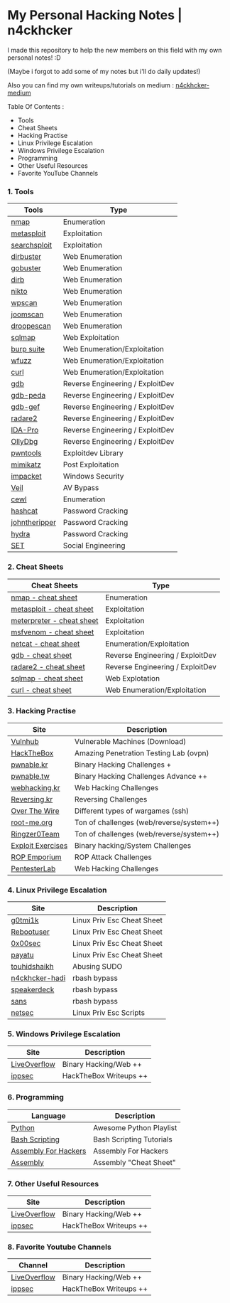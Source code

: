 # My Personal Hacking Notes | n4ckhcker
I made this repository to help the new members on this field with my own personal notes! :D

(Maybe i forgot to add some of my notes but i'll do daily updates!)

Also you can find my own writeups/tutorials on medium : [n4ckhcker-medium](https://medium.com/@n4ckhcker)

Table Of Contents : 
- Tools
- Cheat Sheets
- Hacking Practise
- Linux Privilege Escalation
- Windows Privilege Escalation
- Programming
- Other Useful Resources
- Favorite YouTube Channels

### 1. Tools

Tools | Type
---- | ----
[nmap](https://github.com/ashishb/android-security-awesome) 			| Enumeration
[metasploit](https://github.com/paragonie/awesome-appsec)								| Exploitation
[searchsploit](https://github.com/paragonie/awesome-appsec)								| Exploitation
[dirbuster](https://github.com/djadmin/awesome-bug-bounty) 						| Web Enumeration
[gobuster](https://github.com/apsdehal/awesome-ctf) 										| Web Enumeration
[dirb](https://github.com/joe-shenouda/awesome-cyber-skills) | Web Enumeration
[nikto](https://github.com/devsecops/awesome-devsecops) 						| Web Enumeration
[wpscan](https://github.com/FabioBaroni/awesome-exploit-development) 	| Web Enumeration
[joomscan](https://github.com/secfigo/Awesome-Fuzzing) 								| Web Enumeration
[droopescan](https://github.com/carpedm20/awesome-hacking) 						| Web Enumeration
[sqlmap](https://github.com/vitalysim/Awesome-Hacking-Resources)          | Web Exploitation
[burp suite](https://github.com/paralax/awesome-honeypots) 							| Web Enumeration/Exploitation
[wfuzz](https://github.com/meirwah/awesome-incident-response) 			| Web Enumeration/Exploitation
[curl](https://github.com/meirwah/awesome-incident-response) 			| Web Enumeration/Exploitation
[gdb](https://github.com/hslatman/awesome-industrial-control-system-security)      | Reverse Engineering / ExploitDev
[gdb-peda](https://github.com/onlurking/awesome-infosec) 							| Reverse Engineering / ExploitDev 
[gdb-gef](https://github.com/nebgnahz/awesome-iot-hacks) 							| Reverse Engineering / ExploitDev 
[radare2](https://github.com/rshipp/awesome-malware-analysis) 				| Reverse Engineering / ExploitDev
[IDA-Pro](https://github.com/jivoi/awesome-osint) 									 | Reverse Engineering / ExploitDev 
[OllyDbg](https://github.com/ashishb/osx-and-ios-security-awesome) 	| Reverse Engineering / ExploitDev 
[pwntools](https://github.com/ashishb/osx-and-ios-security-awesome) 	| Exploitdev Library
[mimikatz](https://github.com/caesar0301/awesome-pcaptools) 						| Post Exploitation
[impacket](https://github.com/enaqx/awesome-pentest) 								| Windows Security
[Veil](https://github.com/ziadoz/awesome-php#security) 						| AV Bypass
[cewl](https://github.com/yeyintminthuhtut/Awesome-Red-Teaming) | Enumeration
[hashcat](https://github.com/fdivrp/awesome-reversing) 						| Password Cracking
[johntheripper](https://github.com/PaulSec/awesome-sec-talks) 							| Password Cracking
[hydra](https://github.com/danielmiessler/SecLists) 								| Password Cracking
[SET](https://github.com/sbilly/awesome-security) 								| Social Engineering 

### 2. Cheat Sheets

Cheat Sheets | Type
---- | ----
[nmap - cheat sheet](https://blogs.sans.org/pen-testing/files/2013/10/NmapCheatSheetv1.1.pdf) 			| Enumeration
[metasploit - cheat sheet](https://www.sans.org/security-resources/sec560/misc_tools_sheet_v1.pdf)								| Exploitation
[meterpreter - cheat sheet](https://www.blueliv.com/downloads/Meterpreter_cheat_sheet_v0.1.pdf)								| Exploitation
[msfvenom - cheat sheet](https://netsec.ws/?p=331)								| Exploitation
[netcat - cheat sheet](https://netsec.ws/?p=292)								| Enumeration/Exploitation
[gdb - cheat sheet](http://www.yolinux.com/TUTORIALS/GDB-Commands.html) 						| Reverse Engineering / ExploitDev
[radare2 - cheat sheet](https://github.com/radare/radare2/blob/master/doc/intro.md) 						| Reverse Engineering / ExploitDev
[sqlmap - cheat sheet](https://github.com/aramosf/sqlmap-cheatsheet/blob/master/sqlmap%20cheatsheet%20v1.0-SBD.pdf) 										| Web Explotation
[curl - cheat sheet](https://www.cheatography.com/deleted-18501/cheat-sheets/curl-cheat-sheet/) | Web Enumeration/Exploitation

### 3. Hacking Practise

Site | Description
---- | ----
[Vulnhub](https://www.vulnhub.com/) 			| Vulnerable Machines (Download)
[HackTheBox](http://hackthebox.eu/)								| Amazing Penetration Testing Lab (ovpn)
[pwnable.kr](http://pwnable.kr/)								| Binary Hacking Challenges +
[pwnable.tw](http://pwnable.tw/)								| Binary Hacking Challenges Advance ++
[webhacking.kr](http://webhacking.kr/) | Web Hacking Challenges 
[Reversing.kr](http://reversing.kr/) | Reversing Challenges
[Over The Wire](http://overthewire.org/wargames/)								| Different types of wargames (ssh)
[root-me.org](https://www.root-me.org/) 						| Ton of challenges (web/reverse/system++)
[Ringzer0Team](https://ringzer0team.com/) 						| Ton of challenges (web/reverse/system++)
[Exploit Exercises](https://exploit-exercises.com/) 										| Binary hacking/System Challenges
[ROP Emporium](https://ropemporium.com/) | ROP Attack Challenges
[PentesterLab](https://pentesterlab.com/) | Web Hacking Challenges

### 4. Linux Privilege Escalation

Site | Description
---- | ----
[g0tmi1k](https://blog.g0tmi1k.com/2011/08/basic-linux-privilege-escalation/) 			| Linux Priv Esc Cheat Sheet
[Rebootuser](https://www.rebootuser.com/?p=1623)								| Linux Priv Esc Cheat Sheet
[0x00sec](https://0x00sec.org/t/enumeration-for-linux-privilege-escalation/1959)								| Linux Priv Esc Cheat Sheet
[payatu](https://payatu.com/guide-linux-privilege-escalation/)								| Linux Priv Esc Cheat Sheet
[touhidshaikh](http://touhidshaikh.com/blog/?p=790)								| Abusing SUDO
[n4ckhcker-hadi](https://www.exploit-db.com/docs/english/44592-linux-restricted-shell-bypass-guide.pdf)								| rbash bypass
[speakerdeck](https://speakerdeck.com/knaps/escape-from-shellcatraz-breaking-out-of-restricted-unix-shells)								| rbash bypass
[sans](https://pen-testing.sans.org/blog/2012/06/06/escaping-restricted-linux-shells)								| rbash bypass
[netsec](https://netsec.ws/?p=309)								| Linux Priv Esc Scripts

### 5. Windows Privilege Escalation

Site | Description
---- | ----
[LiveOverflow](https://github.com/ashishb/android-security-awesome) 			| Binary Hacking/Web ++
[ippsec](https://github.com/paragonie/awesome-appsec)								| HackTheBox Writeups ++

### 6. Programming

Language | Description
---- | ----
[Python](https://www.youtube.com/watch?v=YYXdXT2l-Gg&list=PL-osiE80TeTt2d9bfVyTiXJA-UTHn6WwU) 			| Awesome Python Playlist
[Bash Scripting](https://ryanstutorials.net/bash-scripting-tutorial/)								| Bash Scripting Tutorials
[Assembly For Hackers](https://www.youtube.com/watch?v=K0g-twyhmQ4&list=PLue5IPmkmZ-P1pDbF3vSQtuNquX0SZHpB)								| Assembly For Hackers 
[Assembly](https://www.aldeid.com/wiki/Category:Architecture/x86-assembly)								| Assembly "Cheat Sheet"

### 7. Other Useful Resources

Site | Description
---- | ----
[LiveOverflow](https://github.com/ashishb/android-security-awesome) 			| Binary Hacking/Web ++
[ippsec](https://github.com/paragonie/awesome-appsec)								| HackTheBox Writeups ++

### 8. Favorite Youtube Channels

Channel | Description
---- | ----
[LiveOverflow](https://www.youtube.com/channel/UClcE-kVhqyiHCcjYwcpfj9w) 			| Binary Hacking/Web ++
[ippsec](https://www.youtube.com/channel/UCa6eh7gCkpPo5XXUDfygQQA)								| HackTheBox Writeups ++
